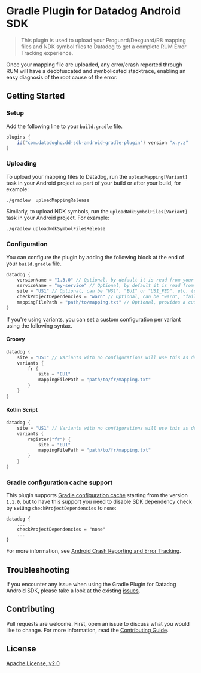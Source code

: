 # Gradle Plugin for Datadog Android SDK

> This plugin is used to upload your Proguard/Dexguard/R8 mapping files and NDK symbol files to Datadog to get a complete RUM Error Tracking experience.

Once your mapping file are uploaded, any error/crash reported through RUM will have a deobfuscated and symbolicated stacktrace, enabling an easy diagnosis of the root cause of the error.

## Getting Started

### Setup

Add the following line to your `build.gradle` file.

```groovy
plugins {
    id("com.datadoghq.dd-sdk-android-gradle-plugin") version "x.y.z"
}
```

### Uploading

To upload your mapping files to Datadog, run the `uploadMapping[Variant]` task in your Android project as part of your build or after your build, for example:

```bash
./gradlew  uploadMappingRelease
```

Similarly, to upload NDK symbols, run the `uploadNdkSymbolFiles[Variant]` task in your Android project. For example:

```bash
./gradlew uploadNdkSymbolFilesRelease
```

### Configuration

You can configure the plugin by adding the following block at the end of your `build.gradle` file.

```groovy
datadog {
    versionName = "1.3.0" // Optional, by default it is read from your Android plugin configuration's version name
    serviceName = "my-service" // Optional, by default it is read from your Android plugin configuration's package name
    site = "US1" // Optional, can be "US1", "EU1" or "US1_FED", etc. (check `DatadogSite` documentation for the full list). Default is "US1"
    checkProjectDependencies = "warn" // Optional, can be "warn", "fail" or "none". Default is "fail". Will check if Datadog SDK is in the project dependencies.
    mappingFilePath = "path/to/mapping.txt" // Optional, provides a custom mapping file path. Default is "build/outputs/mapping/{variant}/mapping.txt".
}
```

If you're using variants, you can set a custom configuration per variant using the following syntax.

#### Groovy 

```groovy
datadog {
    site = "US1" // Variants with no configurations will use this as default
    variants {
        fr {
            site = "EU1"
            mappingFilePath = "path/to/fr/mapping.txt"
        }
    }
}
```

#### Kotlin Script

```kotlin
datadog {
    site = "US1" // Variants with no configurations will use this as default
    variants {
        register("fr") {
            site = "EU1"
            mappingFilePath = "path/to/fr/mapping.txt"
        }
    }
}
```

### Gradle configuration cache support

This plugin supports [Gradle configuration cache](https://docs.gradle.org/7.1/userguide/configuration_cache.html) starting from the version `1.1.0`, but to have this support you need to disable SDK dependency check by setting `checkProjectDependencies` to `none`:

```
datadog {
    ...
    checkProjectDependencies = "none"
    ...
}
```

For more information, see [Android Crash Reporting and Error Tracking](https://docs.datadoghq.com/real_user_monitoring/error_tracking/android/).

## Troubleshooting

If you encounter any issue when using the Gradle Plugin for Datadog Android SDK, please take a look at 
the existing [issues](https://github.com/DataDog/dd-sdk-android/issues?q=is%3Aissue).

## Contributing

Pull requests are welcome. First, open an issue to discuss what you would like to change. For more information, read the [Contributing Guide](CONTRIBUTING.md).

## License

[Apache License, v2.0](LICENSE)
